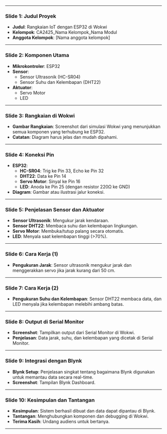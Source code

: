 
---

### **Slide 1: Judul Proyek**
- **Judul**: Rangkaian IoT dengan ESP32 di Wokwi
- **Kelompok**: CA2425_Nama Kelompok_Nama Modul
- **Anggota Kelompok**: [Nama anggota kelompok]

---

### **Slide 2: Komponen Utama**
- **Mikrokontroler**: ESP32
- **Sensor**:
  - Sensor Ultrasonik (HC-SR04)
  - Sensor Suhu dan Kelembapan (DHT22)
- **Aktuator**:
  - Servo Motor
  - LED

---

### **Slide 3: Rangkaian di Wokwi**
- **Gambar Rangkaian**: Screenshot dari simulasi Wokwi yang menunjukkan semua komponen yang terhubung ke ESP32.
- **Catatan**: Diagram harus jelas dan mudah dipahami.

---

### **Slide 4: Koneksi Pin**
- **ESP32**:
  - **HC-SR04**: Trig ke Pin 33, Echo ke Pin 32
  - **DHT22**: Data ke Pin 14
  - **Servo Motor**: Sinyal ke Pin 16
  - **LED**: Anoda ke Pin 25 (dengan resistor 220Ω ke GND)
- **Diagram**: Gambar atau ilustrasi jalur koneksi.

---

### **Slide 5: Penjelasan Sensor dan Aktuator**
- **Sensor Ultrasonik**: Mengukur jarak kendaraan.
- **Sensor DHT22**: Membaca suhu dan kelembapan lingkungan.
- **Servo Motor**: Membuka/tutup palang secara otomatis.
- **LED**: Menyala saat kelembapan tinggi (>70%).

---

### **Slide 6: Cara Kerja (1)**
- **Pengukuran Jarak**: Sensor ultrasonik mengukur jarak dan menggerakkan servo jika jarak kurang dari 50 cm.

---

### **Slide 7: Cara Kerja (2)**
- **Pengukuran Suhu dan Kelembapan**: Sensor DHT22 membaca data, dan LED menyala jika kelembapan melebihi ambang batas.

---

### **Slide 8: Output di Serial Monitor**
- **Screenshot**: Tampilkan output dari Serial Monitor di Wokwi.
- **Penjelasan**: Data jarak, suhu, dan kelembapan yang dicetak di Serial Monitor.

---

### **Slide 9: Integrasi dengan Blynk**
- **Blynk Setup**: Penjelasan singkat tentang bagaimana Blynk digunakan untuk memantau data secara real-time.
- **Screenshot**: Tampilan Blynk Dashboard.

---

### **Slide 10: Kesimpulan dan Tantangan**
- **Kesimpulan**: Sistem berhasil dibuat dan data dapat dipantau di Blynk.
- **Tantangan**: Menghubungkan komponen dan debugging di Wokwi.
- **Terima Kasih**: Undang audiens untuk bertanya.

---
